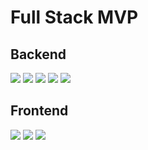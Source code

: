# Full Stack MVP

## Backend
<!-- Supabase -->
<img src="https://img.shields.io/badge/Supabase-000000?style=for-the-badge&logo=supabase&logoColor=3DD08A">

<!-- Drizzle -->
<img src="https://img.shields.io/badge/Drizzle-000000?style=for-the-badge&logo=drizzle&logoColor=C5F74F">

<!-- Better Auth -->
<img src="https://img.shields.io/badge/Better Auth-FFFFFF?style=for-the-badge&logo=drizzle&logoColor=000000">

<!-- Express -->
<img src="https://img.shields.io/badge/express-000000?style=for-the-badge&logo=express&logoColor=white">

<!-- Node -->
<img src="https://img.shields.io/badge/Node.js-5FA04E?style=for-the-badge&logo=node.js&logoColor=white" />


## Frontend
<!-- React -->
<img src="https://img.shields.io/badge/React-1B1D24?style=for-the-badge&logo=react&logoColor=61DAFB" />
<!-- TypeScript -->
<img src="https://img.shields.io/badge/TypeScript-007ACC?style=for-the-badge&logo=typescript&logoColor=white" />

<!-- Vite -->
<img src="https://img.shields.io/badge/Vite-646CFF?style=for-the-badge&logo=vite&logoColor=white" />